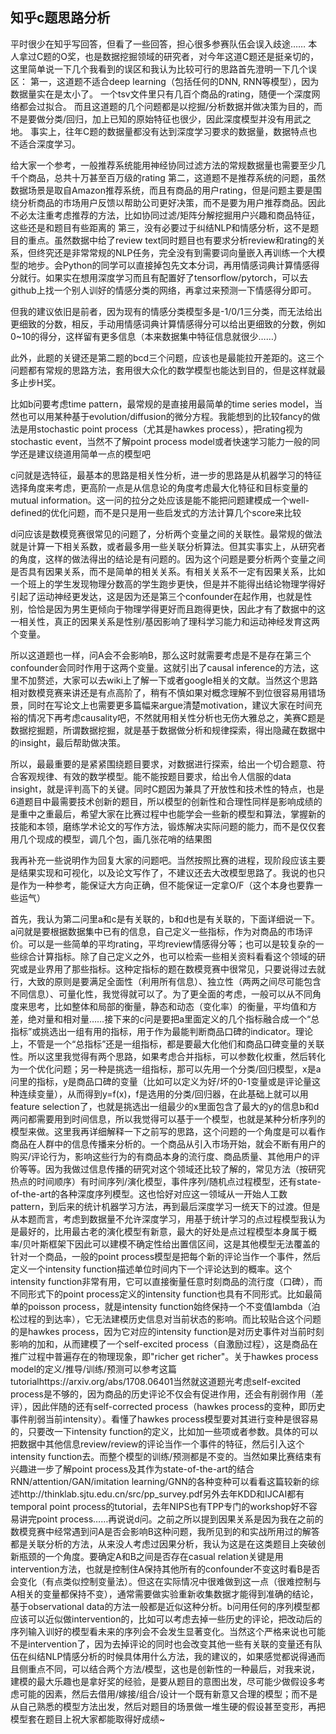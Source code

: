 ## 知乎c题思路分析
平时很少在知乎写回答，但看了一些回答，担心很多参赛队伍会误入歧途……
本人拿过C题的O奖，也是数据挖掘领域的研究者，对今年这道C题还是挺亲切的，这里简单说一下几个我看到的误区和我认为比较可行的思路首先澄明一下几个误区：
第一，这道题不适合deep learning（包括任何的DNN, RNN等模型），因为数据量实在是太小了。
一个tsv文件里只有几百个商品的rating，随便一个深度网络都会过拟合。
而且这道题的几个问题都是以挖掘/分析数据并做决策为目的，而不是要做分类/回归，加上已知的原始特征也很少，因此深度模型并没有用武之地。
事实上，往年C题的数据量都没有达到深度学习要求的数据量，数据特点也不适合深度学习。

给大家一个参考，一般推荐系统能用神经协同过滤方法的常规数据量也需要至少几千个商品，总共十万甚至百万级的rating
第二，这道题不是推荐系统的问题，虽然数据场景是取自Amazon推荐系统，而且有商品的用户rating，但是问题主要是围绕分析商品的市场用户反馈以帮助公司更好决策，而不是要为用户推荐商品。因此不必太注重考虑推荐的方法，比如协同过滤/矩阵分解挖掘用户兴趣和商品特征，这些还是和题目有些距离的
第三，没有必要过于纠结NLP和情感分析，这不是题目的重点。虽然数据中给了review text同时题目也有要求分析review和rating的关系，但终究还是非常常规的NLP任务，完全没有到需要词向量嵌入再训练一个大模型的地步。会Python的同学可以直接掉包先文本分词，再用情感词典计算情感得分就行。如果实在想用深度学习而且有配置好了tensorflow/pytorch，可以去github上找一个别人训好的情感分类的网络，再拿过来预测一下情感得分即可。

但我的建议依旧是前者，因为现有的情感分类模型多是-1/0/1三分类，而无法给出更细致的分数，相反，手动用情感词典计算情感得分可以给出更细致的分数，例如0~10的得分，这样留有更多信息（本来数据集中特征信息就很少……）

此外，此题的关键还是第二题的bcd三个问题，应该也是最能拉开差距的。这三个问题都有常规的思路方法，套用很大众化的数学模型也能达到目的，但是这样就最多止步H奖。

比如b问要考虑time pattern，最常规的是直接用最简单的time series model，当然也可以用某种基于evolution/diffusion的微分方程。我能想到的比较fancy的做法是用stochastic point process（尤其是hawkes process），把rating视为stochastic event，当然不了解point process model或者快速学习能力一般的同学还是建议绕道用简单一点的模型吧

c问就是选特征，最基本的思路是相关性分析，进一步的思路是从机器学习的特征选择角度来考虑，更高阶一点是从信息论的角度考虑最大化特征和目标变量的mutual information。这一问的拉分之处应该是能不能把问题建模成一个well-defined的优化问题，而不是只是用一些启发式的方法计算几个score来比较

d问应该是数模竞赛很常见的问题了，分析两个变量之间的关联性。最常规的做法就是计算一下相关系数，或者最多用一些关联分析算法。但其实事实上，从研究者的角度，这样的做法得出的结论是有问题的。因为这个问题是要分析两个变量之间是否具有因果关系，而不是简单的相关关系。有相关关系不一定有因果关系，比如一个班上的学生发现物理分数高的学生跑步更快，但是并不能得出结论物理学得好引起了运动神经更发达，这是因为还是第三个confounder在起作用，也就是性别，恰恰是因为男生更倾向于物理学得更好而且跑得更快，因此才有了数据中的这一相关性，真正的因果关系是性别/基因影响了理科学习能力和运动神经发育这两个变量。

所以这道题也一样，问A会不会影响B，那么这时就需要考虑是不是存在第三个confounder会同时作用于这两个变量。这就引出了causal inference的方法，这里不加赘述，大家可以去wiki上了解一下或者google相关的文献。当然这个思路相对数模竞赛来讲还是有点高阶了，稍有不慎如果对概念理解不到位很容易用错场景，同时在写论文上也需要更多篇幅来argue清楚motivation，建议大家在时间充裕的情况下再考虑causality吧，不然就用相关性分析也无伤大雅总之，美赛C题是数据挖掘题，所谓数据挖掘，就是基于数据做分析和规律探索，得出隐藏在数据中的insight，最后帮助做决策。

所以，最最重要的是紧紧围绕题目要求，对数据进行探索，给出一个切合题意、符合客观规律、有效的数学模型。能不能按题目要求，给出令人信服的data insight，就是评判高下的关键。同时C题因为兼具了开放性和技术性的特点，也是6道题目中最需要技术创新的题目，所以模型的创新性和合理性同样是影响成绩的是重中之重最后，希望大家在比赛过程中也能学会一些新的模型和算法，掌握新的技能和本领，磨练学术论文的写作方法，锻炼解决实际问题的能力，而不是仅仅套用几个现成的模型，调几个包，画几张花哨的结果图

我再补充一些说明作为回复大家的问题吧。当然按照比赛的进程，现阶段应该主要是结果实现和可视化，以及论文写作了，不建议还去大改模型思路了。我说的也只是作为一种参考，能保证大方向正确，但不能保证一定拿O/F（这个本身也要靠一些运气）

首先，我认为第二问里a和c是有关联的，b和d也是有关联的，下面详细说一下。
a问就是要根据数据集中已有的信息，自己定义一些指标，作为对商品的市场评价。可以是一些简单的平均rating，平均review情感得分等；也可以是较复杂的一些综合计算指标。除了自己定义之外，也可以检索一些相关资料看看这个领域的研究或是业界用了那些指标。这种定指标的题在数模竞赛中很常见，只要说得过去就行，大致的原则是要满足全面性（利用所有信息）、独立性（两两之间尽可能包含不同信息）、可量化性，我觉得就可以了。为了更全面的考虑，一般可以从不同角度来思考，比如整体和局部的衡量，静态和动态（变化率）的衡量，平均值和方差，绝对量和相对量……接下来的c问是要把a里面定义的几个指标融合成一个“总指标”或挑选出一组有用的指标，用于作为最能判断商品口碑的indicator。理论上，不管是一个“总指标”还是一组指标，都是要最大化他们和商品口碑变量的关联性。所以这里我觉得有两个思路，如果考虑合并指标，可以参数化权重，然后转化为一个优化问题；另一种是挑选一组指标，那可以先用一个分类/回归模型，x是a问里的指标，y是商品口碑的变量（比如可以定义为好/坏的0-1变量或是评论量这种连续变量），从而得到y=f(x)，f是选用的分类/回归器，在此基础上就可以用feature selection了，也就是挑选出一组最少的x里面包含了最大的y的信息b和d两问都需要用到时间信息，所以我觉得可以基于一个模型，也就是某种分析序列的模型来做。这里我再详细解释一下之前写的思路，这个问题的一个角度是可以看作商品在人群中的信息传播来分析的。一个商品从引入市场开始，就会不断有用户的购买/评论行为，影响这些行为的有商品本身的流行度、商品质量、其他用户的评价等等。因为我做过信息传播的研究对这个领域还比较了解的，常见方法（按研究热点的时间顺序）有时间序列/演化模型，事件序列/随机点过程模型，还有state-of-the-art的各种深度序列模型。这也恰好对应这一领域从一开始人工数pattern，到后来的统计机器学习方法，再到最后深度学习一统天下的过渡。但是从本题而言，考虑到数据量不允许深度学习，用基于统计学习的点过程模型我认为是最好的，比用最古老的演化模型有新意，最大的好处是点过程模型本身属于概率/贝叶斯框架下因此可以建模不确定性给出置信区间，这是其他模型无法覆盖的针对一个商品，一般的point process模型是把每个新的评论当作一个事件，然后定义一个intensity function描述单位时间内下一个评论达到的概率。这个intensity function非常有用，它可以直接衡量任意时刻商品的流行度（口碑），而不同形式下的point process定义的intensity function也具有不同形式。比如最简单的poisson process，就是intensity function始终保持一个不变值lambda（泊松过程的到达率），它无法建模历史信息对当前状态的影响。而比较贴合这个问题的是hawkes process，因为它对应的intensity function是对历史事件对当前时刻影响的加和，从而建模了一个self-excited process（自激励过程），这是商品在推广过程中普遍存在的物理现象，即"richer get richer"。关于hawkes process model的定义/推导/训练/预测可以参考这篇tutorialhttps://arxiv.org/abs/1708.06401当然就这道题光考虑self-excited process是不够的，因为商品的历史评论不仅会有促进作用，还会有削弱作用（差评），因此伴随的还有self-corrected process（hawkes process的变种，即历史事件削弱当前intensity）。看懂了hawkes process模型要对其进行变种是很容易的，只要改一下intensity function的定义，比如加一些项或者参数。具体的可以把数据中其他信息review/review的评论当作一个事件的特征，然后引入这个intensity function去。而整个模型的训练/预测都是不变的。当然如果比赛结束有兴趣进一步了解point process及其作为state-of-the-art的结合RNN/attention/GAN/imitation learning/GNN的各种变种可以看看这篇较新的综述http://thinklab.sjtu.edu.cn/src/pp_survey.pdf另外去年KDD和IJCAI都有temporal point process的tutorial，去年NIPS也有TPP专门的workshop好不容易讲完point process……再说说d问。之前之所以提到因果关系是因为我在之前的数模竞赛中经常遇到问A是否会影响B这种问题，我所见到的和实战所用过的解答都是关联分析的方法，从来没人考虑过因果分析，我认为这是在这类题目上突破创新瓶颈的一个角度。要确定A和B之间是否存在casual relation关键是用intervention方法，也就是控制住A保持其他所有的confounder不变这时看B是否会变化（有点类似控制变量法）。但这在实际情况中很难做到这一点（很难控制与A相关的变量都保持不变），通常需要做实验重新收集数据才能得到准确的结论，基于observational data的方法一般都是近似这种分析。b问用任何的序列模型都应该可以近似做intervention的，比如可以考虑去掉一些历史的评论，把改动后的序列输入训好的模型看未来的序列会不会发生显著变化。当然这个严格来说也可能不是intervention了，因为去掉评论的同时也会改变其他一些有关联的变量还有队伍在纠结NLP情感分析的时候具体用什么方法，我的建议的，如果感觉都说得通而且侧重点不同，可以结合两个方法/模型，这也是创新性的一种最后，对我来说，建模的最大乐趣也是拿好奖的经验，是要从题目的意图出发，尽可能少做假设多考虑可能的因素，然后去借用/嫁接/组合/设计一个既有新意又合理的模型；而不是从自己熟悉的模型方法出发，然后对题目的场景做一堆生硬的假设甚至变形，再把模型套在题目上祝大家都能取得好成绩~
